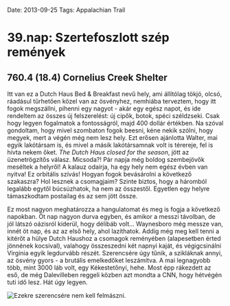Date: 2013-09-25
Tags: Appalachian Trail

# 39.nap: Szertefoszlott szép remények

## 760.4 (18.4) Cornelius Creek Shelter

Itt van ez a Dutch Haus Bed & Breakfast nevű hely, ami állítólag tökjó, olcsó, ráadásul tűrhetően közel van az ösvényhez, nemhiába terveztem, hogy itt fogok megszállni, pihenni egy nagyot - akár egy egész napot, és ide rendeltem az összes új felszerelést: új cipők, botok, spéci széldzseki. Csak hogy legyen fogalmatok a fontosságról, majd 400 dollár értékben. Na szóval gondoltam, hogy mivel szombaton fogok beesni, kéne nekik szólni, hogy megyek, mert a végén még nem lesz hely. Ezt erősen ajánlotta Walter, mai egyik lakótársam is, és mivel a másik lakótársamnak volt is térereje, fel is hívta nekem őket. *The Dutch Haus closed for the season*, jött az üzenetrögzítős válasz. Micsoda?! Pár napja még boldog szembejövők meséltek a helyről! A kalauz odaírja, ha egy hely nem egész évben van nyitva! Ez orbitális szívás! Hogyan fogok bevásárolni a következő szakaszra? Hol lesznek a csomagjaim? Szinte biztos, hogy a háromból legalább egytől búcsúzhatok, ha nem az összestől. Egyetlen egy helyre támaszkodtam postailag és az sem jött össze.

Ez most nagyon meghatározza a hangulatomat és meg is fogja a következő napokban. Öt nap nagyon durva egyben, és amikor a messzi távolban, de jól látszó oázisról kiderül, hogy délibáb volt... Waynesboro még messze van, innét öt nap, és az az első hely, ahol lazíthatok. Addig még meg kell tenni a kitérőt a hülye Dutch Haushoz a csomagok reményében (alapesetben érted jönnének kocsival), valahogy összeszedni két napnyi kaját, és végigcsinálni Virginia egyik legdurvább részét. Szerencsére úgy tűnik, a szikláknak annyi, az ösvény gyors - a brutális emelkedőket leszámítva. A mai legnagyobb több, mint 3000 láb volt, egy Kékestetőnyi, hehe. Most épp rákezdett az eső, de még Dalevilleben reggeli közben azt mondta a CNN, hogy hétvégén tuti idő lesz. Hát úgy legyen.

![Ezekre szerencsére nem kell felmászni.](https://lh3.googleusercontent.com/-hBXCNlmkIIQ/UoU6DfGP6vI/AAAAAAAAIkA/m8APZUC9_SE/s1024-Ic42/20130925_085824.jpg)